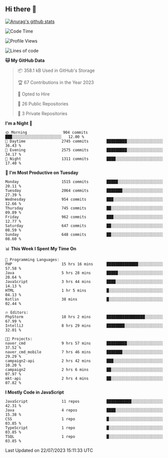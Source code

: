 ## Hi there 👋

[![Anurag's github stats](https://github-readme-stats.vercel.app/api?username=Songwonseok)](https://github.com/anuraghazra/github-readme-stats)



<!--START_SECTION:waka-->
![Code Time](http://img.shields.io/badge/Code%20Time-2%2C338%20hrs%2023%20mins-blue)

![Profile Views](http://img.shields.io/badge/Profile%20Views-0-blue)

![Lines of code](https://img.shields.io/badge/From%20Hello%20World%20I%27ve%20Written-35.0%20million%20lines%20of%20code-blue)

**🐱 My GitHub Data** 

> 📦 358.1 kB Used in GitHub's Storage 
 > 
> 🏆 67 Contributions in the Year 2023
 > 
> 💼 Opted to Hire
 > 
> 📜 26 Public Repositories 
 > 
> 🔑 3 Private Repositories 
 > 
**I'm a Night 🦉** 

```text
🌞 Morning                904 commits         ███░░░░░░░░░░░░░░░░░░░░░░   12.00 % 
🌆 Daytime                2745 commits        █████████░░░░░░░░░░░░░░░░   36.43 % 
🌃 Evening                2575 commits        █████████░░░░░░░░░░░░░░░░   34.17 % 
🌙 Night                  1311 commits        ████░░░░░░░░░░░░░░░░░░░░░   17.40 % 
```
📅 **I'm Most Productive on Tuesday** 

```text
Monday                   1515 commits        █████░░░░░░░░░░░░░░░░░░░░   20.11 % 
Tuesday                  2064 commits        ███████░░░░░░░░░░░░░░░░░░   27.39 % 
Wednesday                954 commits         ███░░░░░░░░░░░░░░░░░░░░░░   12.66 % 
Thursday                 745 commits         ██░░░░░░░░░░░░░░░░░░░░░░░   09.89 % 
Friday                   962 commits         ███░░░░░░░░░░░░░░░░░░░░░░   12.77 % 
Saturday                 647 commits         ██░░░░░░░░░░░░░░░░░░░░░░░   08.59 % 
Sunday                   648 commits         ██░░░░░░░░░░░░░░░░░░░░░░░   08.60 % 
```


📊 **This Week I Spent My Time On** 

```text
💬 Programming Languages: 
PHP                      15 hrs 16 mins      ██████████████░░░░░░░░░░░   57.58 % 
Java                     5 hrs 28 mins       █████░░░░░░░░░░░░░░░░░░░░   20.64 % 
JavaScript               3 hrs 44 mins       ████░░░░░░░░░░░░░░░░░░░░░   14.13 % 
HTML                     1 hr 5 mins         █░░░░░░░░░░░░░░░░░░░░░░░░   04.13 % 
Kotlin                   38 mins             █░░░░░░░░░░░░░░░░░░░░░░░░   02.44 % 

🔥 Editors: 
PhpStorm                 18 hrs 2 mins       █████████████████░░░░░░░░   67.99 % 
IntelliJ                 8 hrs 29 mins       ████████░░░░░░░░░░░░░░░░░   32.01 % 

🐱‍💻 Projects: 
naver_cmd                9 hrs 57 mins       █████████░░░░░░░░░░░░░░░░   37.52 % 
naver_cmd_mobile         7 hrs 46 mins       ███████░░░░░░░░░░░░░░░░░░   29.29 % 
campaign2-api            2 hrs 42 mins       ███░░░░░░░░░░░░░░░░░░░░░░   10.20 % 
campaign2                2 hrs 6 mins        ██░░░░░░░░░░░░░░░░░░░░░░░   07.97 % 
mkt-api                  2 hrs 4 mins        ██░░░░░░░░░░░░░░░░░░░░░░░   07.82 % 
```

**I Mostly Code in JavaScript** 

```text
JavaScript               11 repos            ███████████░░░░░░░░░░░░░░   42.31 % 
Java                     4 repos             ████░░░░░░░░░░░░░░░░░░░░░   15.38 % 
CSS                      1 repo              █░░░░░░░░░░░░░░░░░░░░░░░░   03.85 % 
TypeScript               1 repo              █░░░░░░░░░░░░░░░░░░░░░░░░   03.85 % 
TSQL                     1 repo              █░░░░░░░░░░░░░░░░░░░░░░░░   03.85 % 
```




 Last Updated on 22/07/2023 15:11:33 UTC
<!--END_SECTION:waka-->
